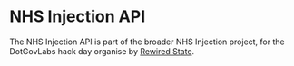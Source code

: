 # NHS Injection API

The NHS Injection API is part of the broader NHS Injection project, for the DotGovLabs hack day organise by [Rewired State](http://rewiredstate.org/ "Rewired State").
